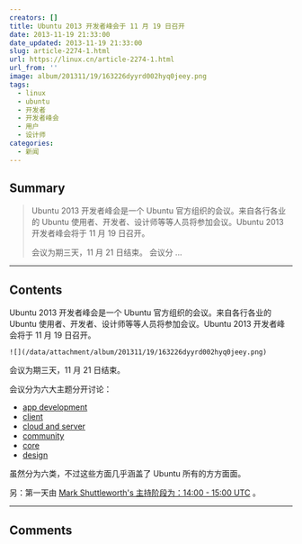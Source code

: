```yaml
---
creators: []
title: Ubuntu 2013 开发者峰会于 11 月 19 日召开
date: 2013-11-19 21:33:00
date_updated: 2013-11-19 21:33:00
slug: article-2274-1.html
url: https://linux.cn/article-2274-1.html
url_from: ''
image: album/201311/19/163226dyyrd002hyq0jeey.png
tags:
  - linux
  - ubuntu
  - 开发者
  - 开发者峰会
  - 用户
  - 设计师
categories:
  - 新闻
---
```


## Summary

> Ubuntu 2013 开发者峰会是一个 Ubuntu 官方组织的会议。来自各行各业的 Ubuntu 使用者、开发者、设计师等等人员将参加会议。Ubuntu 2013 开发者峰会将于 11 月 19 日召开。
> 
> 会议为期三天，11 月 21 日结束。
> 会议分 ...

***

<!-- more -->

## Contents

Ubuntu 2013 开发者峰会是一个 Ubuntu 官方组织的会议。来自各行各业的 Ubuntu 使用者、开发者、设计师等等人员将参加会议。Ubuntu 2013 开发者峰会将于 11 月 19 日召开。

`![](/data/attachment/album/201311/19/163226dyyrd002hyq0jeey.png)`

会议为期三天，11 月 21 日结束。

会议分为六大主题分开讨论：

* [app development](http://summit.ubuntu.com/uds-1311/track/appdev)
* [client](http://summit.ubuntu.com/uds-1311/track/client)
* [cloud and server](http://summit.ubuntu.com/uds-1311/track/servercloud)
* [community](http://summit.ubuntu.com/uds-1311/track/community)
* [core](http://summit.ubuntu.com/uds-1311/track/core)
* [design](http://summit.ubuntu.com/uds-1311/track/design)

虽然分为六类，不过这些方面几乎涵盖了 Ubuntu 所有的方方面面。

另：第一天由 [Mark Shuttleworth's 主持阶段为：14:00 - 15:00 UTC](http://summit.ubuntu.com/uds-1311/meeting/22027/intro-by-jono-bacon-keynote-by-mark-shuttleworth/) 。

***

## Comments
